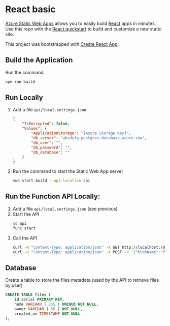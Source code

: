 # React basic

[Azure Static Web Apps](https://docs.microsoft.com/azure/static-web-apps/overview) allows you to easily build [React](https://reactjs.org/) apps in minutes. Use this repo with the [React quickstart](https://docs.microsoft.com/azure/static-web-apps/getting-started?tabs=react) to build and customize a new static site.

This project was bootstrapped with [Create React App](https://github.com/facebook/create-react-app).

## Build the Application
Run the command:
```bash
npm run build
```

## Run Locally
1. Add a file `api/local.settings.json`:
   ```json
   {
       "IsEncrypted": false,
       "Values": {
           "ApplicationStorage": "[Azure Storage Key]",
           "db_server": "abcdefg.postgres.database.azure.com",
           "db_user": "",
           "db_password": "",
           "db_database": ""
       }
   }
   ```

1. Run the command to start the Static Web App server
   ```bash
   swa start build --api-location api
   ```

## Run the Function API Locally:
1. Add a file `api/local.settings.json` (see previous)
1. Start the API
   ```bash
   cd api
   func start
   ```
1. Call the API
   ```bash
   curl -H "Content-Type: application/json" -X GET http://localhost:7071/api/files
   curl -H "Content-Type: application/json" -X POST -d '{"blobName":"file"}' http://localhost:7071/api/sas
   ```

## Database
Create a table to store the files metadata (used by the API to retrieve files by user)
```sql
CREATE TABLE files (
	id serial PRIMARY KEY,
	name VARCHAR ( 255 ) UNIQUE NOT NULL,
	owner VARCHAR ( 50 ) NOT NULL,
	created_on TIMESTAMP NOT NULL
);
```
